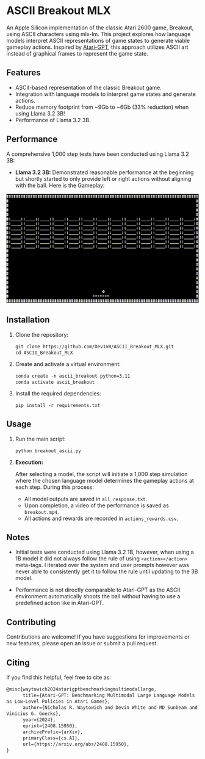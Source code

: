 # ASCII Breakout MLX

An Apple Silicon implementation of the classic Atari 2600 game, Breakout, using ASCII characters using mlx-lm. This project explores how language models interpret ASCII representations of game states to generate viable gameplay actions. Inspired by [Atari-GPT](https://arxiv.org/abs/2408.15950), this approach utilizes ASCII art instead of graphical frames to represent the game state.

## Features

- ASCII-based representation of the classic Breakout game.
- Integration with language models to interpret game states and generate actions.
- Reduce memory footprint from ~9Gb to ~6Gb (33% reduction) when using Llama 3.2 3B!
- Performance of Llama 3.2 3B.

## Performance

A comprehensive 1,000 step tests have been conducted using Llama 3.2 3B:

- **Llama 3.2 3B:** Demonstrated reasonable performance at the beginning but shortly started to only provide left or right actions without aligning with the ball. Here is the Gameplay:

![Llama_video](videos/llama_3b.gif)

## Installation

1. Clone the repository:

   ```
   git clone https://github.com/Dev1nW/ASCII_Breakout_MLX.git
   cd ASCII_Breakout_MLX
   ```

2. Create and activate a virtual environment:

   ```
   conda create -n ascii_breakout python=3.11
   conda activate ascii_breakout
   ```

3. Install the required dependencies:

   ```
   pip install -r requirements.txt
   ```

## Usage

1. Run the main script:

   ```
   python breakout_ascii.py
   ```

3. **Execution:**

   After selecting a model, the script will initiate a 1,000 step simulation where the chosen language model determines the gameplay actions at each step. During this process:

   - All model outputs are saved in `all_response.txt`.
   - Upon completion, a video of the performance is saved as `breakout.mp4`.
   - All actions and rewards are recorded in `actions_rewards.csv`.

## Notes

- Initial tests were conducted using Llama 3.2 1B, however, when using a 1B model it did not always follow the rule of using `<action></action>` meta-tags. I iterated over the system and user prompts however was never able to consistently get it to follow the rule until updating to the 3B model. 

- Performance is not directly comparable to Atari-GPT as the ASCII environment automatically shoots the ball without having to use a predefined action like in Atari-GPT. 


## Contributing

Contributions are welcome! If you have suggestions for improvements or new features, please open an issue or submit a pull request.

## Citing

If you find this helpful, feel free to cite as:
```
@misc{waytowich2024atarigptbenchmarkingmultimodallarge,
      title={Atari-GPT: Benchmarking Multimodal Large Language Models as Low-Level Policies in Atari Games}, 
      author={Nicholas R. Waytowich and Devin White and MD Sunbeam and Vinicius G. Goecks},
      year={2024},
      eprint={2408.15950},
      archivePrefix={arXiv},
      primaryClass={cs.AI},
      url={https://arxiv.org/abs/2408.15950}, 
}
```

